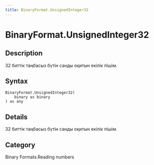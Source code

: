 ```yaml
---
title: BinaryFormat.UnsignedInteger32
---
```


# BinaryFormat.UnsignedInteger32


## Description

32 биттік таңбасыз бүтін санды оқитын екілік пішім.


## Syntax

```powerquery
BinaryFormat.UnsignedInteger32(
    binary as binary
) as any
```


## Details

32 биттік таңбасыз бүтін санды оқитын екілік пішім.



## Category
Binary Formats.Reading numbers
